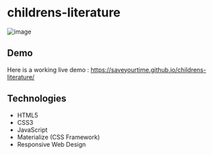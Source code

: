 # childrens-literature

![image](https://i.imgur.com/gPiEqMR.jpg)

## Demo

Here is a working live demo : https://saveyourtime.github.io/childrens-literature/

## Technologies

- HTML5
- CSS3
- JavaScript
- Materialize (CSS Framework)
- Responsive Web Design